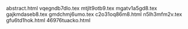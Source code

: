 abstract.html
vqegndb7dlo.tex
mtjlt9otb9.tex
mgatv1a5gd8.tex
gajkmdaseb8.tex
gmdchmj6umo.tex
c2o31oq86m8.html
n5lh3mfm2v.tex
gfu6td1hok.html
46976tuacko.html
